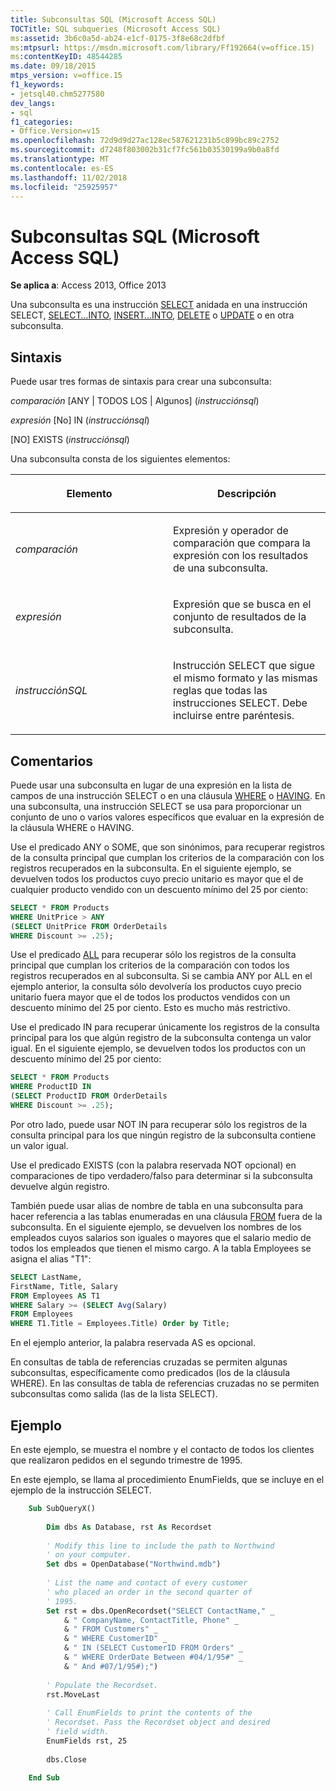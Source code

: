 ```yaml
---
title: Subconsultas SQL (Microsoft Access SQL)
TOCTitle: SQL subqueries (Microsoft Access SQL)
ms:assetid: 3b6c0a5d-ab24-e1cf-0175-3f8e68c2dfbf
ms:mtpsurl: https://msdn.microsoft.com/library/Ff192664(v=office.15)
ms:contentKeyID: 48544285
ms.date: 09/18/2015
mtps_version: v=office.15
f1_keywords:
- jetsql40.chm5277580
dev_langs:
- sql
f1_categories:
- Office.Version=v15
ms.openlocfilehash: 72d9d9d27ac128ec587621231b5c899bc89c2752
ms.sourcegitcommit: d7248f803002b31cf7fc561b03530199a9b0a8fd
ms.translationtype: MT
ms.contentlocale: es-ES
ms.lasthandoff: 11/02/2018
ms.locfileid: "25925957"
---
```

# <a name="sql-subqueries-microsoft-access-sql"></a>Subconsultas SQL (Microsoft Access SQL)


**Se aplica a**: Access 2013, Office 2013

Una subconsulta es una instrucción [SELECT](select-statement-microsoft-access-sql.md) anidada en una instrucción SELECT, [SELECT…INTO](select-into-statement-microsoft-access-sql.md), [INSERT…INTO](insert-into-statement-microsoft-access-sql.md), [DELETE](delete-statement-microsoft-access-sql.md) o [UPDATE](update-statement-microsoft-access-sql.md) o en otra subconsulta.

## <a name="syntax"></a>Sintaxis

Puede usar tres formas de sintaxis para crear una subconsulta:

*comparación* \[ANY | TODOS LOS | Algunos\] (*instrucciónsql*)

*expresión* \[No\] IN (*instrucciónsql*)

\[NO\] EXISTS (*instrucciónsql*)

Una subconsulta consta de los siguientes elementos:

<table>
<colgroup>
<col style="width: 50%" />
<col style="width: 50%" />
</colgroup>
<thead>
<tr class="header">
<th><p>Elemento</p></th>
<th><p>Descripción</p></th>
</tr>
</thead>
<tbody>
<tr class="odd">
<td><p><em>comparación</em></p></td>
<td><p>Expresión y operador de comparación que compara la expresión con los resultados de una subconsulta.</p></td>
</tr>
<tr class="even">
<td><p><em>expresión</em></p></td>
<td><p>Expresión que se busca en el conjunto de resultados de la subconsulta.</p></td>
</tr>
<tr class="odd">
<td><p><em>instrucciónSQL</em></p></td>
<td><p>Instrucción SELECT que sigue el mismo formato y las mismas reglas que todas las instrucciones SELECT. Debe incluirse entre paréntesis.</p></td>
</tr>
</tbody>
</table>


## <a name="remarks"></a>Comentarios

Puede usar una subconsulta en lugar de una expresión en la lista de campos de una instrucción SELECT o en una cláusula [WHERE](https://msdn.microsoft.com/library/ff195245\(v=office.15\)) o [HAVING](https://msdn.microsoft.com/library/ff193795\(v=office.15\)). En una subconsulta, una instrucción SELECT se usa para proporcionar un conjunto de uno o varios valores específicos que evaluar en la expresión de la cláusula WHERE o HAVING.

Use el predicado ANY o SOME, que son sinónimos, para recuperar registros de la consulta principal que cumplan los criterios de la comparación con los registros recuperados en la subconsulta. En el siguiente ejemplo, se devuelven todos los productos cuyo precio unitario es mayor que el de cualquier producto vendido con un descuento mínimo del 25 por ciento:

```sql
SELECT * FROM Products 
WHERE UnitPrice > ANY 
(SELECT UnitPrice FROM OrderDetails 
WHERE Discount >= .25);
```

Use el predicado [ALL](https://msdn.microsoft.com/library/ff195711\(v=office.15\)) para recuperar sólo los registros de la consulta principal que cumplan los criterios de la comparación con todos los registros recuperados en al subconsulta. Si se cambia ANY por ALL en el ejemplo anterior, la consulta sólo devolvería los productos cuyo precio unitario fuera mayor que el de todos los productos vendidos con un descuento mínimo del 25 por ciento. Esto es mucho más restrictivo.

Use el predicado IN para recuperar únicamente los registros de la consulta principal para los que algún registro de la subconsulta contenga un valor igual. En el siguiente ejemplo, se devuelven todos los productos con un descuento mínimo del 25 por ciento:

```sql
SELECT * FROM Products 
WHERE ProductID IN 
(SELECT ProductID FROM OrderDetails 
WHERE Discount >= .25);
```

Por otro lado, puede usar NOT IN para recuperar sólo los registros de la consulta principal para los que ningún registro de la subconsulta contiene un valor igual.

Use el predicado EXISTS (con la palabra reservada NOT opcional) en comparaciones de tipo verdadero/falso para determinar si la subconsulta devuelve algún registro.

También puede usar alias de nombre de tabla en una subconsulta para hacer referencia a las tablas enumeradas en una cláusula [FROM](https://msdn.microsoft.com/library/ff836674\(v=office.15\)) fuera de la subconsulta. En el siguiente ejemplo, se devuelven los nombres de los empleados cuyos salarios son iguales o mayores que el salario medio de todos los empleados que tienen el mismo cargo. A la tabla Employees se asigna el alias "T1":

```sql
SELECT LastName,
FirstName, Title, Salary 
FROM Employees AS T1 
WHERE Salary >= (SELECT Avg(Salary) 
FROM Employees 
WHERE T1.Title = Employees.Title) Order by Title;
```

En el ejemplo anterior, la palabra reservada AS es opcional.

En consultas de tabla de referencias cruzadas se permiten algunas subconsultas, específicamente como predicados (los de la cláusula WHERE). En las consultas de tabla de referencias cruzadas no se permiten subconsultas como salida (las de la lista SELECT).

## <a name="example"></a>Ejemplo

En este ejemplo, se muestra el nombre y el contacto de todos los clientes que realizaron pedidos en el segundo trimestre de 1995.

En este ejemplo, se llama al procedimiento EnumFields, que se incluye en el ejemplo de la instrucción SELECT.

```vb
    Sub SubQueryX() 
     
        Dim dbs As Database, rst As Recordset 
     
        ' Modify this line to include the path to Northwind 
        ' on your computer. 
        Set dbs = OpenDatabase("Northwind.mdb") 
         
        ' List the name and contact of every customer  
        ' who placed an order in the second quarter of 
        ' 1995. 
        Set rst = dbs.OpenRecordset("SELECT ContactName," _ 
            & " CompanyName, ContactTitle, Phone" _ 
            & " FROM Customers" _ 
            & " WHERE CustomerID" _ 
            & " IN (SELECT CustomerID FROM Orders" _ 
            & " WHERE OrderDate Between #04/1/95#" _ 
            & " And #07/1/95#);") 
         
        ' Populate the Recordset. 
        rst.MoveLast 
         
        ' Call EnumFields to print the contents of the  
        ' Recordset. Pass the Recordset object and desired 
        ' field width. 
        EnumFields rst, 25 
     
        dbs.Close 
     
    End Sub
```
